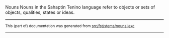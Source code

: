 Nouns
Nouns in the Sahaptin Tenino language refer to objects or sets of objects, qualities, states or ideas.

* * *

<small>This (part of) documentation was generated from [src/fst/stems/nouns.lexc](https://github.com/giellalt/lang-tqn/blob/main/src/fst/stems/nouns.lexc)</small>

---

